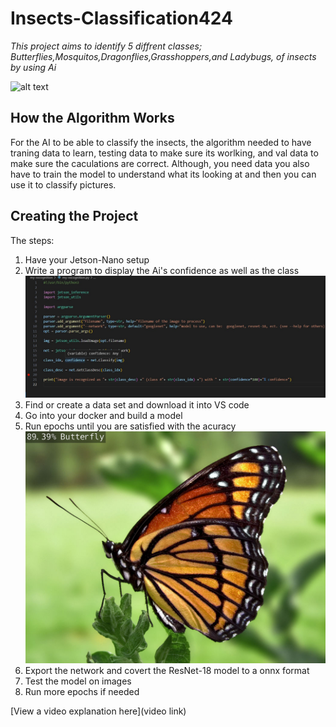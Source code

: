 # Insects-Classification424

 *This project aims to identify 5 diffrent classes; Butterflies,Mosquitos,Dragonflies,Grasshoppers,and Ladybugs, of insects by using Ai* 

![alt text](https://cdn.britannica.com/45/102445-050-E3375B6D/Insect-diversity.jpg)

## How the Algorithm Works

For the AI to be able to classify the insects, the algorithm needed to have traning data to learn, testing data to make sure its worlking, and val data to make sure the caculations are correct. Although, you need data you also have to train the model to understand what its looking at and then you can use it to classify pictures.
## Creating the Project
The steps:
1. Have your Jetson-Nano setup
2. Write a program to display the Ai's confidence as well as the class
  ![alt text](https://github.com/Charlotte424/Insects-Classification424/blob/main/Screenshot%202024-07-10%20112326.jpg)
3. Find or create a data set and download it into VS code
4. Go into your docker and build a model
5. Run epochs until you are satisfied with the acuracy
![Butterfly](https://github.com/Charlotte424/Insects-Classification424/blob/main/cat.jpg?raw=true)
7. Export the network and covert the ResNet-18 model to a onnx format
8. Test the model on images
9. Run more epochs if needed
   
[View a video explanation here](video link)

